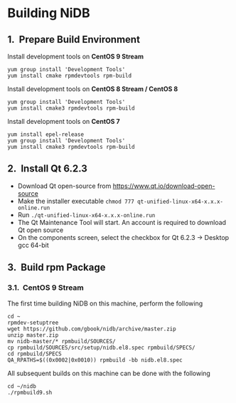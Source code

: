 <style
  type="text/css">
h1 { counter-reset: h2counter; }
h2 { counter-reset: h3counter; }
h3 { counter-reset: h4counter; }
h4 { counter-reset: h5counter; }
h5 { counter-reset: h6counter; }
h6 {}

h2:before {
    counter-increment: h2counter;
    content: counter(h2counter) ".\0000a0\0000a0";
}

h3:before {
    counter-increment: h3counter;
    content: counter(h2counter) "." counter(h3counter) ".\0000a0\0000a0";
}

h4:before {
    counter-increment: h4counter;
    content: counter(h2counter) "." counter(h3counter) "." counter(h4counter) ".\0000a0\0000a0";
}

h5:before {
    counter-increment: h5counter;
    content: counter(h2counter) "." counter(h3counter) "." counter(h4counter) "." counter(h5counter) ".\0000a0\0000a0";
}

h6:before {
    counter-increment: h6counter;
    content: counter(h2counter) "." counter(h3counter) "." counter(h4counter) "." counter(h5counter) "." counter(h6counter) ".\0000a0\0000a0";
}
</style>

# Building NiDB
## Prepare Build Environment
Install development tools on **CentOS 9 Stream**
```
yum group install 'Development Tools'
yum install cmake rpmdevtools rpm-build
```
Install development tools on **CentOS 8 Stream / CentOS 8**
```
yum group install 'Development Tools'
yum install cmake3 rpmdevtools rpm-build
```
Install development tools on **CentOS 7**
```
yum install epel-release
yum group install 'Development Tools'
yum install cmake3 rpmdevtools rpm-build
```

## Install Qt 6.2.3
   - Download Qt open-source from https://www.qt.io/download-open-source
   - Make the installer executable `chmod 777 qt-unified-linux-x64-x.x.x-online.run`
   - Run `./qt-unified-linux-x64-x.x.x-online.run`
   - The Qt Maintenance Tool will start. An account is required to download Qt open source
   - On the components screen, select the checkbox for Qt 6.2.3 &rarr; Desktop gcc 64-bit

## Build rpm Package
### CentOS 9 Stream
The first time building NiDB on this machine, perform the following
```
cd ~
rpmdev-setuptree
wget https://github.com/gbook/nidb/archive/master.zip
unzip master.zip
mv nidb-master/* rpmbuild/SOURCES/
cp rpmbuild/SOURCES/src/setup/nidb.el8.spec rpmbuild/SPECS/
cd rpmbuild/SPECS
QA_RPATHS=$((0x0002|0x0010)) rpmbuild -bb nidb.el8.spec
```
All subsequent builds on this machine can be done with the following
```
cd ~/nidb
./rpmbuild9.sh
```
